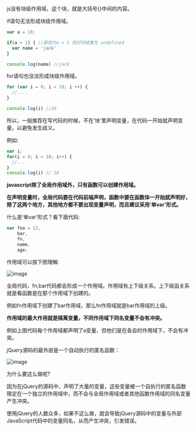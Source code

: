 
js没有块级作用域，这个块，就是大括号{}中间的内容。

if语句无法形成块级作用域。

```js
var a = 10;

if(a > 1) { //若改为a < 1 则打印结果为 undefined
  var name = 'jack'
}

console.log(name) //jack

```

for语句也没法形成块级作用域。

```js
for (var i = 0; i < 10; i ++) {
  //....
}

console.log(i) //10
```

所以，一般推荐在写代码的时候，不在‘块’里声明变量，在代码一开始就声明变量，以避免发生歧义。

例如:

```js
var i;
for(i = 0; i < 10; i++) {
  //...
}
console.log(i) // 10
```

**javascript除了全局作用域外，只有函数可以创建作用域。**

**在声明变量时，全局代码要在代码前端声明，函数中要在函数体一开始就声明好，除了这两个地方，其他地方都不要出现变量声明，而且建议采用‘单var’形式。**

什么是‘单var’形式？看下面代码:

```js
var foo = 12,
    bar,
    fn,
    name,
    age;
```

作用域可以按下图理解:

![image](https://user-images.githubusercontent.com/24636279/120750123-677cba80-c538-11eb-96e2-f9a48bc4ca3d.png)

全局代码，fn,bar代码都会形成一个作用域。作用域有上下级关系。上下级函关系就是看函数是在那个作用域下创建的。

例如fn作用域下创建了bar作用域，那么fn作用域就是bar作用域的上级。

**作用域的最大作用就是隔离变量，不同作用域下同名变量不会有冲突。**

例如上图代码每个作用域都声明了a变量，但他们是在各自的作用域下，不会有冲突。

jQuery源码的最外层是一个自动执行的匿名函数：

![image](https://user-images.githubusercontent.com/24636279/120750508-0dc8c000-c539-11eb-848f-f01e35564eaf.png)


为什么要这么做呢?

因为在jQuery的源码中，声明了大量的变量，这些变量被一个自执行的匿名函数限定在一个独立的作用域中，而不会与全局作用域或者其他函数作用域的同名变量产生冲突。

使用jQuery的人数众多，如果不这么做，就会导致jQuery源码中的变量与外部JavaScript代码中的变量同名，从而产生冲突，引发错误。



